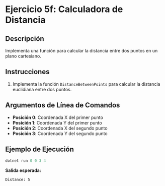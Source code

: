 # Ejercicio 5f: Calculadora de Distancia

## Descripción
Implementa una función para calcular la distancia entre dos puntos en un plano cartesiano.

## Instrucciones
1. Implementa la función `DistanceBetweenPoints` para calcular la distancia euclidiana entre dos puntos.

## Argumentos de Línea de Comandos
- **Posición 0**: Coordenada X del primer punto
- **Posición 1**: Coordenada Y del primer punto
- **Posición 2**: Coordenada X del segundo punto
- **Posición 3**: Coordenada Y del segundo punto

## Ejemplo de Ejecución

```powershell
dotnet run 0 0 3 4
```
**Salida esperada:**
```
Distance: 5
```